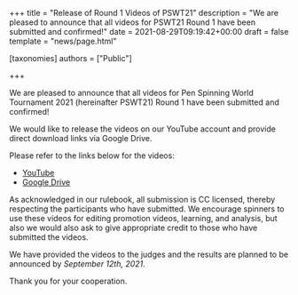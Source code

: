 +++
title = "Release of Round 1 Videos of PSWT21"
description = "We are pleased to announce that all videos for PSWT21 Round 1 have been submitted and confirmed!"
date = 2021-08-29T09:19:42+00:00
draft = false
template = "news/page.html"

[taxonomies]
authors = ["Public"]

+++

We are pleased to announce that all videos for Pen Spinning World Tournament 2021 (hereinafter PSWT21) Round 1 have been submitted and confirmed!

We would like to release the videos on our YouTube account and provide direct download links via Google Drive.

Please refer to the links below for the videos:

- [YouTube](https://www.youtube.com/channel/UC1R5RY4f8f4mumwQsbWnDww/playlists)
- [Google Drive](https://drive.google.com/drive/folders/12egxO2QsZHD8o4muxhT3X_oA-oRmqixl?usp=sharing)

As acknowledged in our rulebook, all submission is CC licensed, thereby respecting the participants who have submitted. We encourage spinners to use these videos for editing promotion videos, learning, and analysis, but also we would also ask to give appropriate credit to those who have submitted the videos.

We have provided the videos to the judges and the results are planned to be announced by _September 12th, 2021_.

Thank you for your cooperation.
